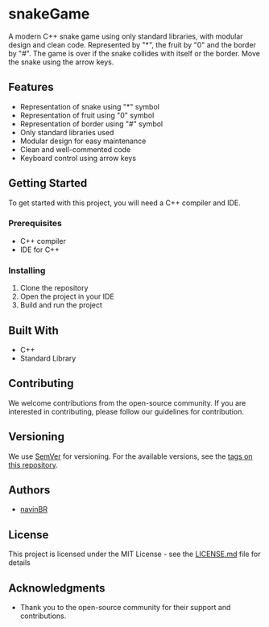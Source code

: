 # snakeGame

A modern C++ snake game using only standard libraries, with modular design and clean code. Represented by "*", the fruit by "0" and the border by "#". The game is over if the snake collides with itself or the border. Move the snake using the arrow keys.

## Features
- Representation of snake using "*" symbol
- Representation of fruit using "0" symbol
- Representation of border using "#" symbol
- Only standard libraries used
- Modular design for easy maintenance
- Clean and well-commented code
- Keyboard control using arrow keys

## Getting Started

To get started with this project, you will need a C++ compiler and IDE. 

### Prerequisites
- C++ compiler
- IDE for C++

### Installing

1. Clone the repository
2. Open the project in your IDE
3. Build and run the project

## Built With
- C++
- Standard Library

## Contributing

We welcome contributions from the open-source community. If you are interested in contributing, please follow our guidelines for contribution.

## Versioning

We use [SemVer](http://semver.org/) for versioning. For the available versions, see the [tags on this repository](https://github.com/your/project/tags).

## Authors

* [navinBR](https://github.com/naviNBRuas)

## License

This project is licensed under the MIT License - see the [LICENSE.md](LICENSE.md) file for details

## Acknowledgments

* Thank you to the open-source community for their support and contributions.

